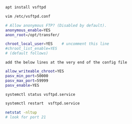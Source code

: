 ```bash
apt install vsftpd
```

```bash
vim /etc/vsftpd.conf
```
```bash
# Allow anonymous FTP? (Disabled by default).
anonymous_enable=YES
anon_root=/opt/transfer/

chroot_local_user=YES    # uncomment this line 
#chroot_list_enable=YES
# (default follows)
```
`add the below lines at the very end of the config file`

```bash
allow_writeable_chroot=YES
pasv_min_port=50000
pasv_max_port=59999
pasv_enable=YES
```
```bash
systemctl status vsftpd.service
```
```bash
systemctl restart  vsftpd.service
```

```bash
netstat -nltup
# look for port 21 
```
